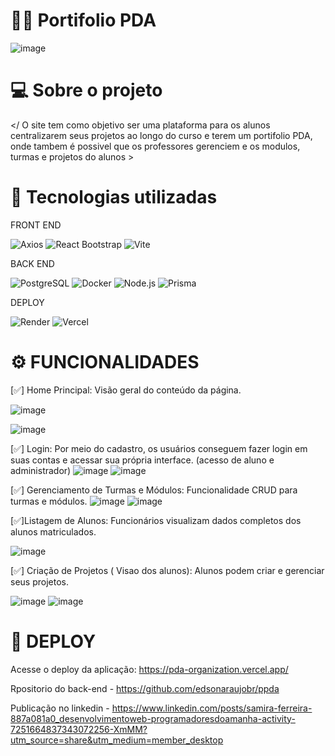 # 👩‍💻 Portifolio PDA 

![image](https://github.com/user-attachments/assets/21117f95-a524-4415-adc9-2832434ad653)

# 💻 Sobre o projeto 

</ O site tem como objetivo ser uma  plataforma para os alunos centralizarem seus projetos ao longo do curso e terem um portifolio PDA, onde tambem é possivel que os professores gerenciem e os modulos, turmas e projetos do alunos > 

# 🔧 Tecnologias utilizadas 

FRONT END 

![Axios](https://img.shields.io/badge/Axios-%235A29E4.svg?style=for-the-badge)
![React Bootstrap](https://img.shields.io/badge/React%20Bootstrap-%23563D7C.svg?style=for-the-badge&logo=bootstrap&logoColor=white)
![Vite](https://img.shields.io/badge/Vite-%23646CFF.svg?style=for-the-badge&logo=vite&logoColor=white)

BACK END 

![PostgreSQL](https://img.shields.io/badge/PostgreSQL-%23336791.svg?style=for-the-badge&logo=postgresql&logoColor=white)
![Docker](https://img.shields.io/badge/Docker-%232496ED.svg?style=for-the-badge&logo=docker&logoColor=white)
![Node.js](https://img.shields.io/badge/Node.js-%23339933.svg?style=for-the-badge&logo=nodedotjs&logoColor=white)
![Prisma](https://img.shields.io/badge/Prisma-%2300bfae.svg?style=for-the-badge&logo=prisma&logoColor=white)

DEPLOY 

![Render](https://img.shields.io/badge/Render-%2300bdb8.svg?style=for-the-badge&logo=render&logoColor=white)  ![Vercel](https://img.shields.io/badge/Vercel-%23000000.svg?style=for-the-badge&logo=vercel&logoColor=white)

# ⚙️ FUNCIONALIDADES 

[✅] Home Principal: Visão geral do conteúdo da página.

![image](https://github.com/user-attachments/assets/72ce08c5-0535-473a-a247-65292afaf235)

![image](https://github.com/user-attachments/assets/48b7431f-4013-4790-b610-9c731b2e5946)



[✅] Login: Por meio do cadastro, os usuários conseguem fazer login em suas contas e acessar sua própria interface. (acesso de aluno e administrador) 
![image](https://github.com/user-attachments/assets/c25d9da2-e94d-4251-82bf-145b6143311b)
![image](https://github.com/user-attachments/assets/52b69a95-cb67-481a-bff4-5afafa84e670)



[✅] Gerenciamento de Turmas e Módulos: Funcionalidade CRUD para turmas e módulos.
![image](https://github.com/user-attachments/assets/bb34c4af-e93d-4d3e-a08a-65a83e02069a)
![image](https://github.com/user-attachments/assets/2f854eb7-368c-4fb6-92a8-2275ccda2af0)


[✅]Listagem de Alunos: Funcionários visualizam dados completos dos alunos matriculados.

![image](https://github.com/user-attachments/assets/a21602a4-bbc5-4798-aaf6-e12fb4b23359)


[✅] Criação de Projetos ( Visao dos alunos): Alunos podem criar e gerenciar seus projetos.

![image](https://github.com/user-attachments/assets/25ddfa31-0d11-4c95-9d44-efa28a1ccace)
![image](https://github.com/user-attachments/assets/188eaa50-7adf-44a9-a795-91798476c9e8)


# 🔗 DEPLOY 

Acesse o deploy da aplicação: https://pda-organization.vercel.app/

Rpositorio do back-end - https://github.com/edsonaraujobr/ppda 

Publicação no linkedin - https://www.linkedin.com/posts/samira-ferreira-887a081a0_desenvolvimentoweb-programadoresdoamanha-activity-7251664837343072256-XmMM?utm_source=share&utm_medium=member_desktop





